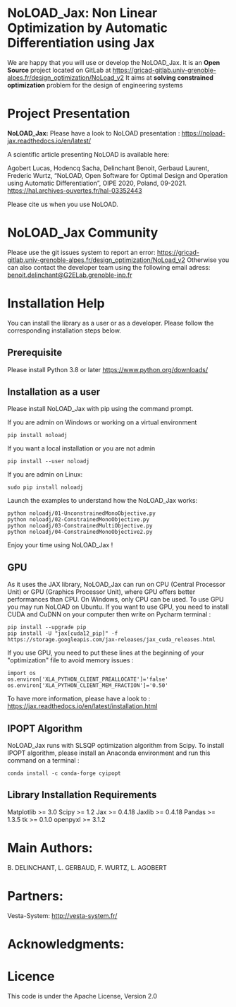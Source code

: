 <!--
SPDX-FileCopyrightText: 2021 G2Elab / MAGE

SPDX-License-Identifier: Apache-2.0
-->

NoLOAD_Jax: Non Linear Optimization by Automatic Differentiation using Jax
==========================================================================

We are happy that you will use or develop the NoLOAD_Jax.
It is an **Open Source** project located on GitLab at https://gricad-gitlab.univ-grenoble-alpes.fr/design_optimization/NoLoad_v2
It aims at **solving constrained optimization** problem for the design of engineering systems

Project Presentation
====================

**NoLOAD_Jax:** Please have a look to NoLOAD presentation : https://noload-jax.readthedocs.io/en/latest/

A scientific article presenting NoLOAD is available here:

Agobert Lucas, Hodencq Sacha, Delinchant Benoit, Gerbaud Laurent, Frederic Wurtz, “NoLOAD, Open Software for Optimal Design and Operation using Automatic Differentiation”, OIPE 2020, Poland, 09-2021. https://hal.archives-ouvertes.fr/hal-03352443

Please cite us when you use NoLOAD.

NoLOAD_Jax Community
====================

Please use the git issues system to report an error: https://gricad-gitlab.univ-grenoble-alpes.fr/design_optimization/NoLoad_v2
Otherwise you can also contact the developer team using the following email adress: benoit.delinchant@G2ELab.grenoble-inp.fr

Installation Help
=================
You can install the library as a user or as a developer. Please follow the corresponding installation steps below.

Prerequisite
------------

Please install Python 3.8 or later
https://www.python.org/downloads/


Installation as a user
----------------------
Please install NoLOAD_Jax with pip using the command prompt.   

If you are admin on Windows or working on a virtual environment
    
    pip install noloadj

If you want a local installation or you are not admin
    
    pip install --user noloadj

If you are admin on Linux:
    
    sudo pip install noloadj

Launch the examples to understand how the NoLOAD_Jax works:
	
	python noloadj/01-UnconstrainedMonoObjective.py
	python noloadj/02-ConstrainedMonoObjective.py
	python noloadj/03-ConstrainedMultiObjective.py
	python noloadj/04-ConstrainedMonoObjective2.py
	
Enjoy your time using NoLOAD_Jax !

GPU 
---
As it uses the JAX library, NoLOAD_Jax can run on CPU (Central Processor Unit) or GPU (Graphics Processor Unit), where GPU offers better performances than CPU.
On Windows, only CPU can be used. To use GPU you may run NoLOAD on Ubuntu.
If you want to use GPU, you need to install CUDA and CuDNN on your computer then write on Pycharm terminal :

    pip install --upgrade pip
    pip install -U "jax[cuda12_pip]" -f https://storage.googleapis.com/jax-releases/jax_cuda_releases.html
    
If you use GPU, you need to put these lines at the beginning of your "optimization" file to avoid memory issues :

    import os
    os.environ['XLA_PYTHON_CLIENT_PREALLOCATE']='false'
    os.environ['XLA_PYTHON_CLIENT_MEM_FRACTION']='0.50'
    
To have more information, please have a look to :  https://jax.readthedocs.io/en/latest/installation.html 


IPOPT Algorithm
---------------
NoLOAD_Jax runs with SLSQP optimization algorithm from Scipy.
To install IPOPT algorithm, please install an Anaconda environment and run this command on a terminal :

    conda install -c conda-forge cyipopt

Library Installation Requirements
---------------------------------
Matplotlib >= 3.0
Scipy >= 1.2
Jax >= 0.4.18
Jaxlib >= 0.4.18
Pandas >= 1.3.5
tk >= 0.1.0
openpyxl >= 3.1.2


Main Authors: 
=============
B. DELINCHANT, L. GERBAUD, F. WURTZ, L. AGOBERT


Partners:
=========
Vesta-System: http://vesta-system.fr/

Acknowledgments:
================


Licence
=======
This code is under the Apache License, Version 2.0
